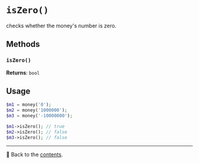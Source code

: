 # `isZero()`

checks whether the money's number is zero.

## Methods

### `isZero()`
**Returns**: `bool`

## Usage

```php
$m1 = money('0');
$m2 = money('1000000');
$m3 = money('-10000000');

$m1->isZero(); // true
$m2->isZero(); // false
$m3->isZero(); // false
```

---

📌 Back to the [contents](/docs/04_money/README.md).
